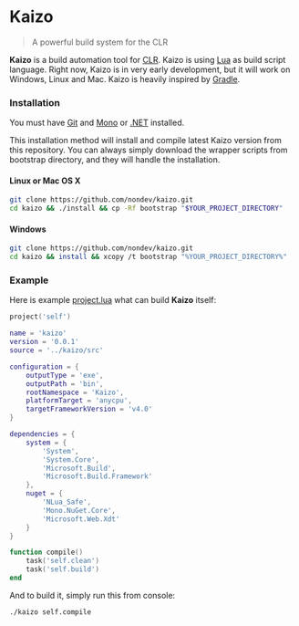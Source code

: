 # Kaizo
> A powerful build system for the CLR

**Kaizo** is a build automation tool for [CLR](https://en.wikipedia.org/wiki/Common_Lasnguage_Runtime). Kaizo is using [Lua](http://lua.org) as build script language. Right now, Kaizo is in very early development, but it will work on Windows, Linux and Mac. Kaizo is heavily inspired by [Gradle](https://gradle.org/).

### Installation

You must have [Git](http://git.com) and [Mono](https://mono.org) or [.NET](https://dotnetframework.com) installed.

This installation method will install and compile latest Kaizo version from this repository.
You can always simply download the wrapper scripts from bootstrap directory, and they will
handle the installation.

#### Linux or Mac OS X

```bash
git clone https://github.com/nondev/kaizo.git
cd kaizo && ./install && cp -Rf bootstrap "$YOUR_PROJECT_DIRECTORY"
```

#### Windows

```bash
git clone https://github.com/nondev/kaizo.git
cd kaizo && install && xcopy /t bootstrap "%YOUR_PROJECT_DIRECTORY%"
```

### Example

Here is example [project.lua](bootstrap/project.lua) what can build **Kaizo** itself:

```lua
project('self')

name = 'kaizo'
version = '0.0.1'
source = '../kaizo/src'

configuration = {
	outputType = 'exe',
	outputPath = 'bin',
	rootNamespace = 'Kaizo',
	platformTarget = 'anycpu',
	targetFrameworkVersion = 'v4.0'
}

dependencies = {
	system = {
		'System',
		'System.Core',
		'Microsoft.Build',
		'Microsoft.Build.Framework'
	},
	nuget = {
		'NLua_Safe',
		'Mono.NuGet.Core',
		'Microsoft.Web.Xdt'
	}
}

function compile()
	task('self.clean')
	task('self.build')
end
```

And to build it, simply run this from console:

```bash
./kaizo self.compile
```
